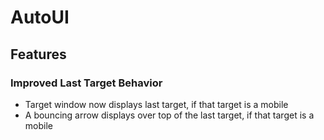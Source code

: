 AutoUI
======

Features
--------
### Improved Last Target Behavior
- Target window now displays last target, if that target is a mobile
- A bouncing arrow displays over top of the last target, if that target is a mobile
